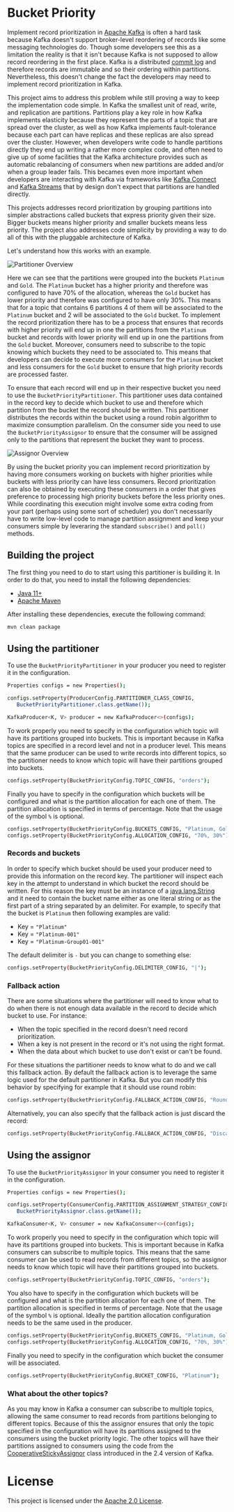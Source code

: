 # Bucket Priority

Implement record prioritization in [Apache Kafka](https://kafka.apache.org) is often a hard task because Kafka doesn't support broker-level reordering of records like some messaging technologies do.
Though some developers see this as a limitation the reality is that it isn't because Kafka is not supposed to allow record reordering in the first place.
Kafka is a distributed [commit log](https://engineering.linkedin.com/distributed-systems/log-what-every-software-engineer-should-know-about-real-time-datas-unifying) and therefore records are immutable and so their ordering within partitions.
Nevertheless, this doesn't change the fact the developers may need to implement record prioritization in Kafka.

This project aims to address this problem while still proving a way to keep the implementation code simple.
In Kafka the smallest unit of read, write, and replication are partitions.
Partitions play a key role in how Kafka implements elasticity because they represent the parts of a topic that are spread over the cluster, as well as how Kafka implements fault-tolerance because each part can have replicas and these replicas are also spread over the cluster.
However, when developers write code to handle partitions directly they end up writing a rather more complex code, and often need to give up of some facilities that the Kafka architecture provides such as automatic rebalancing of consumers when new partitions are added and/or when a group leader fails.
This becames even more important when developers are interacting with Kafka via frameworks like [Kafka Connect](https://kafka.apache.org/documentation/#connect) and [Kafka Streams](https://kafka.apache.org/documentation/streams/) that by design don't expect that partitions are handled directly.

This projects addresses record prioritization by grouping partitions into simpler abstractions called buckets that express priority given their size.
Bigger buckets means higher priority and smaller buckets means less priority.
The project also addresses code simplicity by providing a way to do all of this with the pluggable architecture of Kafka.

Let's understand how this works with an example.

![Partitioner Overview](images/partitioner-overview.png)

Here we can see that the partitions were grouped into the buckets `Platinum` and `Gold`.
The `Platinum` bucket has a higher priority and therefore was configured to have 70% of the allocation, whereas the `Gold` bucket has lower priority and therefore was configured to have only 30%.
This means that for a topic that contains 6 partitions 4 of them will be associated to the `Platinum` bucket and 2 will be associated to the `Gold` bucket.
To implement the record prioritization there has to be a process that ensures that records with higher priority will end up in one the partitions from the `Platinum` bucket and records with lower priority will end up in one the partitions from the `Gold` bucket.
Moreover, consumers need to subscribe to the topic knowing which buckets they need to be associated to.
This means that developers can decide to execute more consumers for the `Platinum` bucket and less consumers for the `Gold` bucket to ensure that high priority records are processed faster.

To ensure that each record will end up in their respective bucket you need to use the `BucketPriorityPartitioner`.
This partitioner uses data contained in the record key to decide which bucket to use and therefore which partition from the bucket the record should be written.
This partitioner distributes the records within the bucket using a round robin algorithm to maximize consumption parallelism.
On the consumer side you need to use the `BucketPriorityAssignor` to ensure that the consumer will be assigned only to the partitions that represent the bucket they want to process.

![Assignor Overview](images/assignor-overview.png)

By using the bucket priority you can implement record prioritization by having more consumers working on buckets with higher priorities while buckets with less priority can have less consumers.
Record prioritization can also be obtained by executing these consumers in a order that gives preference to processing high priority buckets before the less priority ones.
While coordinating this execution might involve some extra coding from your part (perhaps using some sort of scheduler) you don't necessarily have to write low-level code to manage partition assignment and keep your consumers simple by leveraring the standard `subscribe()` and `poll()` methods.

## Building the project

The first thing you need to do to start using this partitioner is building it. In order to do that, you need to install the following dependencies:

- [Java 11+](https://openjdk.java.net/)
- [Apache Maven](https://maven.apache.org/)

After installing these dependencies, execute the following command:

```bash
mvn clean package
```

## Using the partitioner

To use the `BucketPriorityPartitioner` in your producer you need to register it in the configuration.

```bash
Properties configs = new Properties();

configs.setProperty(ProducerConfig.PARTITIONER_CLASS_CONFIG,
   BucketPriorityPartitioner.class.getName());

KafkaProducer<K, V> producer = new KafkaProducer<>(configs);
```

To work properly you need to specify in the configuration which topic will have its partitions grouped into buckets.
This is important because in Kafka topics are specified in a record level and not in a producer level.
This means that the same producer can be used to write records into different topics, so the partitioner needs to know which topic will have their partitions grouped into buckets.


```bash
configs.setProperty(BucketPriorityConfig.TOPIC_CONFIG, "orders");
```

Finally you have to specify in the configuration which buckets will be configured and what is the partition allocation for each one of them.
The partition allocation is specified in terms of percentage.
Note that the usage of the symbol `%` is optional.


```bash
configs.setProperty(BucketPriorityConfig.BUCKETS_CONFIG, "Platinum, Gold");
configs.setProperty(BucketPriorityConfig.ALLOCATION_CONFIG, "70%, 30%");
```

### Records and buckets

In order to specify which bucket should be used your producer need to provide this information on the record key.
The partitioner will inspect each key in the attempt to understand in which bucket the record should be written.
For this reason the key must be an instance of a [java.lang.String](https://docs.oracle.com/en/java/javase/11/docs/api/java.base/java/lang/String.html) and it need to contain the bucket name either as one literal string or as the first part of a string separated by an delimiter.
For example, to specify that the bucket is `Platinum` then following examples are valid:

* Key = `"Platinum"`
* Key = `"Platinum-001"`
* Key = `"Platinum-Group01-001"`

The default delimiter is `-` but you can change to something else:

```bash
configs.setProperty(BucketPriorityConfig.DELIMITER_CONFIG, "|");
```

### Fallback action

There are some situations where the partitioner will need to know what to do when there is not enough data available in the record to decide which bucket to use. For instance:

* When the topic specified in the record doesn't need record prioritization.
* When a key is not present in the record or it's not using the right format.
* When the data about which bucket to use don't exist or can't be found.

For these situations the partitioner needs to know what to do and we call this fallback action.
By default the fallback action is to leverage the same logic used for the default partitioner in Kafka.
But you can modify this behavior by specifying for example that it should use round robin:

```bash
configs.setProperty(BucketPriorityConfig.FALLBACK_ACTION_CONFIG, "RoundRobin");
```

Alternatively, you can also specify that the fallback action is just discard the record:

```bash
configs.setProperty(BucketPriorityConfig.FALLBACK_ACTION_CONFIG, "Discard");
```

## Using the assignor

To use the `BucketPriorityAssignor` in your consumer you need to register it in the configuration.

```bash
Properties configs = new Properties();

configs.setProperty(ConsumerConfig.PARTITION_ASSIGNMENT_STRATEGY_CONFIG,
   BucketPriorityAssignor.class.getName());

KafkaConsumer<K, V> consumer = new KafkaConsumer<>(configs);
```

To work properly you need to specify in the configuration which topic will have its partitions grouped into buckets.
This is important because in Kafka consumers can subscribe to multiple topics.
This means that the same consumer can be used to read records from different topics, so the assignor needs to know which topic will have their partitions grouped into buckets.


```bash
configs.setProperty(BucketPriorityConfig.TOPIC_CONFIG, "orders");
```

You also have to specify in the configuration which buckets will be configured and what is the partition allocation for each one of them.
The partition allocation is specified in terms of percentage.
Note that the usage of the symbol `%` is optional.
Ideally the partition allocation configuration needs to be the same used in the producer.


```bash
configs.setProperty(BucketPriorityConfig.BUCKETS_CONFIG, "Platinum, Gold");
configs.setProperty(BucketPriorityConfig.ALLOCATION_CONFIG, "70%, 30%");
```

Finally you need to specify in the configuration which bucket the consumer will be associated.

```bash
configs.setProperty(BucketPriorityConfig.BUCKET_CONFIG, "Platinum");
```

### What about the other topics?

As you may know in Kafka a consumer can subscribe to multiple topics, allowing the same consumer to read records from partitions belonging to different topics.
Because of this the assignor ensures that only the topic specified in the configuration will have its partitions assigned to the consumers using the bucket priority logic.
The other topics will have their partitions assigned to consumers using the code from the [CooperativeStickyAssignor](https://kafka.apache.org/24/javadoc/org/apache/kafka/clients/consumer/CooperativeStickyAssignor.html) class introduced in the 2.4 version of Kafka.

# License

This project is licensed under the [Apache 2.0 License](./LICENSE).
